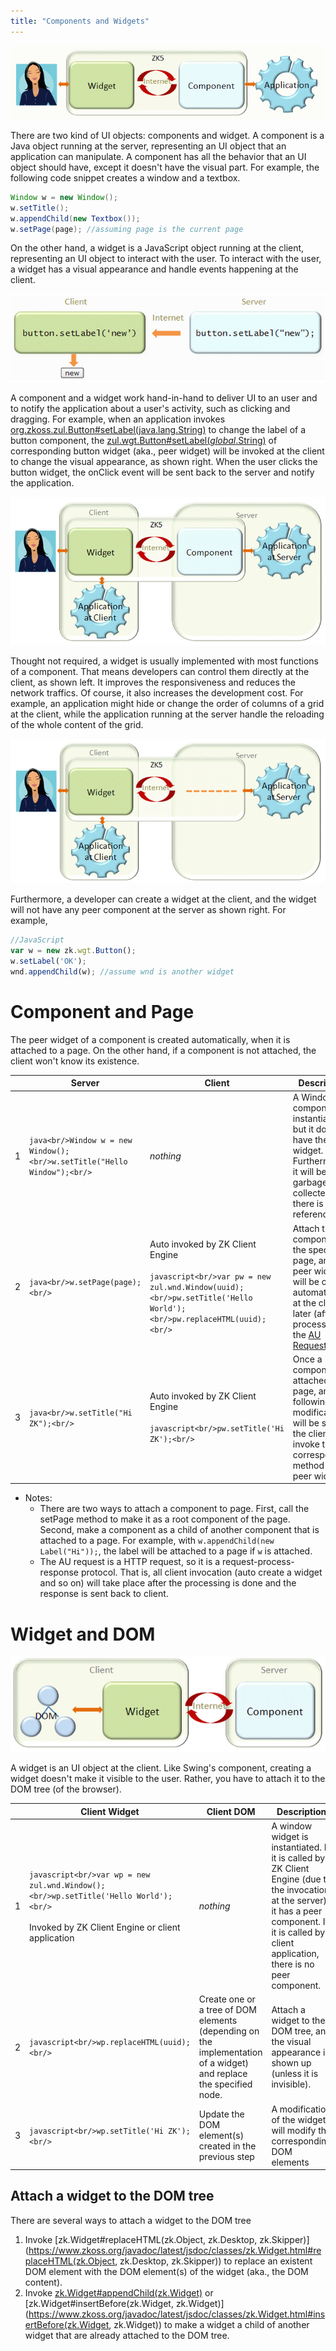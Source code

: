 ```yaml
---
title: "Components and Widgets"
---
```




![](images/ZKComDevEss_widget_component_application.png)

There are two kind of UI objects: components and widget. A component is
a Java object running at the server, representing an UI object that an
application can manipulate. A component has all the behavior that an UI
object should have, except it doesn't have the visual part. For example,
the following code snippet creates a window and a textbox.

```java
Window w = new Window();
w.setTitle();
w.appendChild(new Textbox());
w.setPage(page); //assuming page is the current page
```

On the other hand, a widget is a JavaScript object running at the
client, representing an UI object to interact with the user. To interact
with the user, a widget has a visual appearance and handle events
happening at the client.

![](images/ChangeLabelFlow.png)

A component and a widget work hand-in-hand to deliver UI to an user and
to notify the application about a user's activity, such as clicking and
dragging. For example, when an application invokes
[org.zkoss.zul.Button#setLabel(java.lang.String)](https://www.zkoss.org/javadoc/latest/zk/org/zkoss/zul/Button.html#setLabel(java.lang.String))
to change the label of a button component, the
[zul.wgt.Button#setLabel(_global_.String)](https://www.zkoss.org/javadoc/latest/jsdoc/classes/zul.wgt.Button.html#setLabel(_global_.String))
of corresponding button widget (aka., peer widget) will be invoked at
the client to change the visual appearance, as shown right. When the
user clicks the button widget, the onClick event will be sent back to
the server and notify the application.

![](images/WidgetAndComponent2.png)

Thought not required, a widget is usually implemented with most
functions of a component. That means developers can control them
directly at the client, as shown left. It improves the responsiveness
and reduces the network traffics. Of course, it also increases the
development cost. For example, an application might hide or change the
order of columns of a grid at the client, while the application running
at the server handle the reloading of the whole content of the grid.

![](images/WidgetWithoutComponent.png)

Furthermore, a developer can create a widget at the client, and the
widget will not have any peer component at the server as shown right.
For example,

```javascript
//JavaScript
var w = new zk.wgt.Button();
w.setLabel('OK');
wnd.appendChild(w); //assume wnd is another widget
```

# Component and Page

The peer widget of a component is created automatically, when it is
attached to a page. On the other hand, if a component is not attached,
the client won't know its existence.

|   | Server | Client | Description |
|---|--------|--------|-------------|
| 1 | ```java<br/>Window w = new Window();<br/>w.setTitle("Hello Window");<br/>``` | *nothing* | A Window component is instantiated but it doesn't have the peer widget. Furthermore, it will be garbage-collected if there is no reference to it |
| 2 | ```java<br/>w.setPage(page);<br/>``` | Auto invoked by ZK Client Engine<br/><br/>```javascript<br/>var pw = new zul.wnd.Window(uuid);<br/>pw.setTitle('Hello World');<br/>pw.replaceHTML(uuid);<br/>``` | Attach the component to the specified page, and a peer widget will be created automatically at the client later (after processing the [AU Requests]({{site.baseurl}}/zk_client_side_ref/au_requests)). |
| 3 | ```java<br/>w.setTitle("Hi ZK");<br/>``` | Auto invoked by ZK Client Engine<br/><br/>```javascript<br/>pw.setTitle('Hi ZK');<br/>``` | Once a component is attached to a page, any following modification will be sent to the client and invoke the corresponding method of the peer widget. |

- Notes:
  - There are two ways to attach a component to page. First, call the
    setPage method to make it as a root component of the page. Second,
    make a component as a child of another component that is attached to
    a page. For example, with `w.appendChild(new Label("Hi"));`, the
    label will be attached to a page if `w` is attached.
  - The AU request is a HTTP request, so it is a
    request-process-response protocol. That is, all client invocation
    (auto create a widget and so on) will take place after the
    processing is done and the response is sent back to client.

# Widget and DOM

![](images/WidgetComponentDOM.png)

A widget is an UI object at the client. Like Swing's component, creating
a widget doesn't make it visible to the user. Rather, you have to attach
it to the DOM tree (of the browser).

|   | Client Widget | Client DOM | Description |
|---|---------------|------------|-------------|
| 1 | ```javascript<br/>var wp = new zul.wnd.Window();<br/>wp.setTitle('Hello World');<br/>```<br/><br/>Invoked by ZK Client Engine or client application | *nothing* | A window widget is instantiated. If it is called by ZK Client Engine (due to the invocation at the server), it has a peer component. If it is called by client application, there is no peer component. |
| 2 | ```javascript<br/>wp.replaceHTML(uuid);<br/>``` | Create one or a tree of DOM elements (depending on the implementation of a widget) and replace the specified node. | Attach a widget to the DOM tree, and the visual appearance is shown up (unless it is invisible). |
| 3 | ```javascript<br/>wp.setTitle('Hi ZK');<br/>``` | Update the DOM element(s) created in the previous step | A modification of the widget will modify the corresponding DOM elements |

## Attach a widget to the DOM tree

There are several ways to attach a widget to the DOM tree

1.  Invoke
    [zk.Widget#replaceHTML(zk.Object, zk.Desktop, zk.Skipper)](https://www.zkoss.org/javadoc/latest/jsdoc/classes/zk.Widget.html#replaceHTML(zk.Object, zk.Desktop, zk.Skipper))
    to replace an existent DOM element with the DOM element(s) of the
    widget (aka., the DOM content).
2.  Invoke
    [zk.Widget#appendChild(zk.Widget)](https://www.zkoss.org/javadoc/latest/jsdoc/classes/zk.Widget.html#appendChild(zk.Widget))
    or
    [zk.Widget#insertBefore(zk.Widget, zk.Widget)](https://www.zkoss.org/javadoc/latest/jsdoc/classes/zk.Widget.html#insertBefore(zk.Widget, zk.Widget))
    to make a widget a child of another widget that are already attached
    to the DOM tree.


